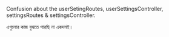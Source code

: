 Confusion about the userSetingRoutes, userSettingsController, settingsRoutes & settingsController.

এগুলোর কাজ বুঝতে পারছি না একদমই। 